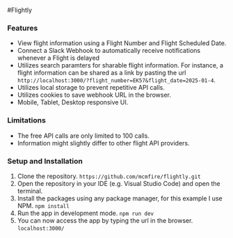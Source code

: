#Flightly

### Features

- View flight information using a Flight Number and Flight Scheduled Date.
- Connect a Slack Webhook to automatically receive notifications whenever a Flight is delayed
- Utilizes search paramters for sharable flight information. For instance, a flight information can be shared as a link by pasting the url `http://localhost:3000/?flight_number=EK57&flight_date=2025-01-4`.
- Utilizes local storage to prevent repetitive API calls.
- Utilizes cookies to save webhook URL in the browser.
- Mobile, Tablet, Desktop responsive UI.

### Limitations

- The free API calls are only limited to 100 calls.
- Information might slightly differ to other flight API providers.

### Setup and Installation

1. Clone the repository.
`https://github.com/mcmfire/flightly.git`
2. Open the repository in your IDE (e.g. Visual Studio Code) and open the terminal.
3. Install the packages using any package manager, for this example I use NPM.
`npm install`
4. Run the app in development mode.
`npm run dev`
5. You can now access the app by typing the url in the browser.
`localhost:3000/`
